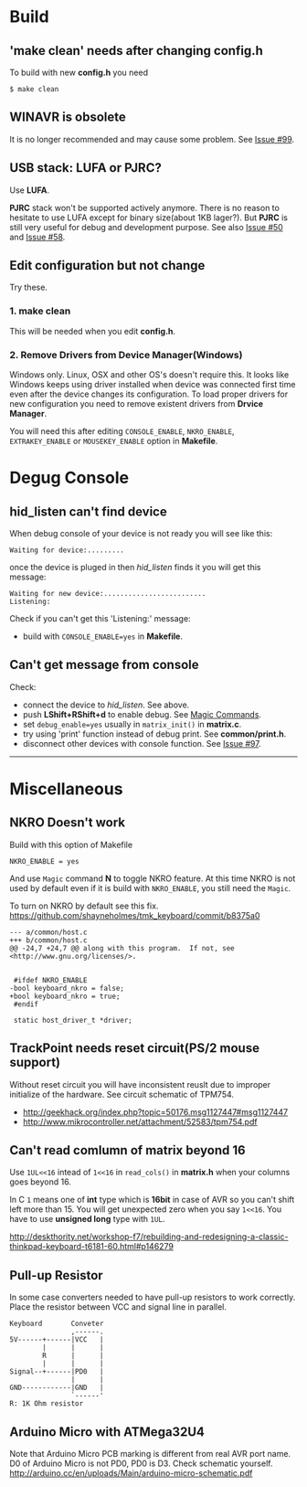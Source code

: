 # Build
## 'make clean' needs after changing config.h
To build with new **config.h** you need

    $ make clean

## WINAVR is obsolete
It is no longer recommended and may cause some problem.
See [Issue #99](https://github.com/tmk/tmk_keyboard/issues/99).

## USB stack: LUFA or PJRC?
Use **LUFA**.

**PJRC** stack won't be supported actively anymore. There is no reason to hesitate to use LUFA except for binary size(about 1KB lager?). But **PJRC** is still very useful for debug and development purpose.
See also [Issue #50](https://github.com/tmk/tmk_keyboard/issues/50) and [Issue #58](https://github.com/tmk/tmk_keyboard/issues/58).


## Edit configuration but not change
Try these.
### 1. make clean
This will be needed when you edit **config.h**.

### 2. Remove Drivers from Device Manager(Windows)
Windows only. Linux, OSX and other OS's doesn't require this. It looks like Windows keeps using driver installed when device was connected first time even after the device changes its configuration. To load proper drivers for new configuration you need to remove existent drivers from **Drvice Manager**.

You will need this after editing `CONSOLE_ENABLE`, `NKRO_ENABLE`, `EXTRAKEY_ENABLE` or `MOUSEKEY_ENABLE` option in **Makefile**.


# Degug Console
## hid_listen can't find device
When debug console of your device is not ready you will see like this:

    Waiting for device:.........

once the device is pluged in then *hid_listen* finds it you will get this message:

    Waiting for new device:.........................
    Listening:

Check if you can't get this 'Listening:' message:
- build with `CONSOLE_ENABLE=yes` in **Makefile**.

## Can't get message from console
Check:
- connect the device to *hid_listen*. See above.
- push **LShift+RShift+d** to enable debug. See [Magic Commands](https://github.com/tmk/tmk_keyboard#magic-commands).
- set `debug_enable=yes` usually in `matrix_init()` in **matrix.c**.
- try using 'print' function instead of debug print. See **common/print.h**.
- disconnect other devices with console function. See [Issue #97](https://github.com/tmk/tmk_keyboard/issues/97).

***

# Miscellaneous
## NKRO Doesn't work
Build with this option of Makefile

    NKRO_ENABLE = yes

And use `Magic` command **N** to toggle NKRO feature.
At this time NKRO is not used by default even if it is build with `NKRO_ENABLE`, you still need the `Magic`.

To turn on NKRO by default see this fix.
https://github.com/shayneholmes/tmk_keyboard/commit/b8375a0
```
--- a/common/host.c
+++ b/common/host.c
@@ -24,7 +24,7 @@ along with this program.  If not, see <http://www.gnu.org/licenses/>.
 
 
 #ifdef NKRO_ENABLE
-bool keyboard_nkro = false;
+bool keyboard_nkro = true;
 #endif
 
 static host_driver_t *driver;
```

## TrackPoint needs reset circuit(PS/2 mouse support)
Without reset circuit you will have inconsistent reuslt due to improper initialize of the hardware. See circuit schematic of TPM754.

- http://geekhack.org/index.php?topic=50176.msg1127447#msg1127447
- http://www.mikrocontroller.net/attachment/52583/tpm754.pdf


## Can't read comlumn of matrix beyond 16 
Use `1UL<<16` intead of `1<<16` in `read_cols()` in **matrix.h** when your columns goes beyond 16.

In C `1` means one of **int** type which is **16bit** in case of AVR so you can't shift left more than 15. You will get unexpected zero when you say `1<<16`. You have to use **unsigned long** type with `1UL`.

http://deskthority.net/workshop-f7/rebuilding-and-redesigning-a-classic-thinkpad-keyboard-t6181-60.html#p146279



## Pull-up Resistor
In some case converters needed to have pull-up resistors to work correctly. Place the resistor between VCC and signal line in parallel.

```
Keyboard       Conveter
               ,------.
5V------+------|VCC   |
        |      |      |
        R      |      |
        |      |      |
Signal--+------|PD0   |
               |      |
GND------------|GND   |
               `------'
R: 1K Ohm resistor
```


## Arduino Micro with ATMega32U4
Note that Arduino Micro PCB marking is different from real AVR port name. D0 of Arduino Micro is not PD0, PD0 is D3. Check schematic yourself.
http://arduino.cc/en/uploads/Main/arduino-micro-schematic.pdf